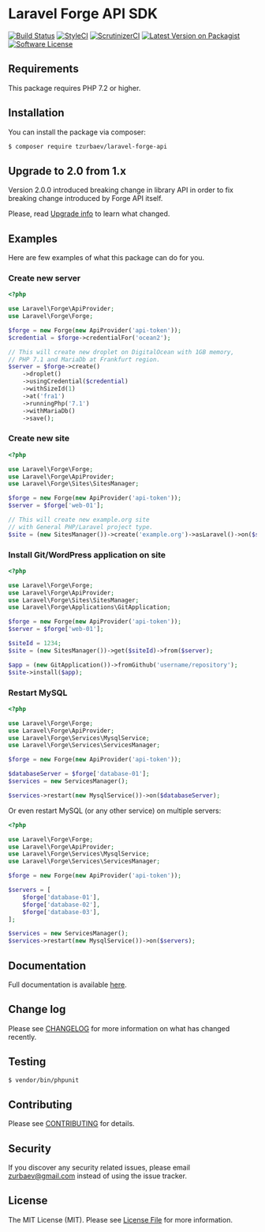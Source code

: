 # Laravel Forge API SDK

[![Build Status][ico-travis]][link-travis]
[![StyleCI][ico-styleci]][link-styleci]
[![ScrutinizerCI][ico-scrutinizer]][link-scrutinizer]
[![Latest Version on Packagist][ico-version]][link-packagist]
[![Software License][ico-license]](LICENSE.md)

## Requirements
This package requires PHP 7.2 or higher.

## Installation

You can install the package via composer:

``` bash
$ composer require tzurbaev/laravel-forge-api
```

## Upgrade to 2.0 from 1.x

Version 2.0.0 introduced breaking change in library API in order to fix breaking change introduced by Forge API itself.

Please, read [Upgrade info](./docs/upgrade.md) to learn what changed.

## Examples

Here are few examples of what this package can do for you.

### Create new server

```php
<?php

use Laravel\Forge\ApiProvider;
use Laravel\Forge\Forge;

$forge = new Forge(new ApiProvider('api-token'));
$credential = $forge->credentialFor('ocean2');

// This will create new droplet on DigitalOcean with 1GB memory,
// PHP 7.1 and MariaDb at Frankfurt region.
$server = $forge->create()
    ->droplet()
    ->usingCredential($credential)
    ->withSizeId(1)
    ->at('fra1')
    ->runningPhp('7.1')
    ->withMariaDb()
    ->save();
```

### Create new site

```php
<?php

use Laravel\Forge\Forge;
use Laravel\Forge\ApiProvider;
use Laravel\Forge\Sites\SitesManager;

$forge = new Forge(new ApiProvider('api-token'));
$server = $forge['web-01'];

// This will create new example.org site
// with General PHP/Laravel project type.
$site = (new SitesManager())->create('example.org')->asLaravel()->on($server);
```

### Install Git/WordPress application on site

```php
<?php

use Laravel\Forge\Forge;
use Laravel\Forge\ApiProvider;
use Laravel\Forge\Sites\SitesManager;
use Laravel\Forge\Applications\GitApplication;

$forge = new Forge(new ApiProvider('api-token'));
$server = $forge['web-01'];

$siteId = 1234;
$site = (new SitesManager())->get($siteId)->from($server);

$app = (new GitApplication())->fromGithub('username/repository');
$site->install($app);
```

### Restart MySQL

```php
<?php

use Laravel\Forge\Forge;
use Laravel\Forge\ApiProvider;
use Laravel\Forge\Services\MysqlService;
use Laravel\Forge\Services\ServicesManager;

$forge = new Forge(new ApiProvider('api-token'));

$databaseServer = $forge['database-01'];
$services = new ServicesManager();

$services->restart(new MysqlService())->on($databaseServer);
```

Or even restart MySQL (or any other service) on multiple servers:

```php
<?php

use Laravel\Forge\Forge;
use Laravel\Forge\ApiProvider;
use Laravel\Forge\Services\MysqlService;
use Laravel\Forge\Services\ServicesManager;

$forge = new Forge(new ApiProvider('api-token'));

$servers = [
    $forge['database-01'],
    $forge['database-02'],
    $forge['database-03'],
];

$services = new ServicesManager();
$services->restart(new MysqlService())->on($servers);
```

## Documentation

Full documentation is available [here](./docs/readme.md).

## Change log

Please see [CHANGELOG](CHANGELOG.md) for more information on what has changed recently.

## Testing

``` bash
$ vendor/bin/phpunit
```

## Contributing

Please see [CONTRIBUTING](CONTRIBUTING.md) for details.

## Security

If you discover any security related issues, please email zurbaev@gmail.com instead of using the issue tracker.

## License

The MIT License (MIT). Please see [License File](LICENSE.md) for more information.

[ico-version]: https://poser.pugx.org/tzurbaev/laravel-forge-api/version?format=flat
[ico-license]: https://poser.pugx.org/tzurbaev/laravel-forge-api/license?format=flat
[ico-travis]: https://api.travis-ci.org/tzurbaev/laravel-forge-api.svg?branch=master
[ico-styleci]: https://styleci.io/repos/84751490/shield?branch=master&style=flat
[ico-scrutinizer]: https://scrutinizer-ci.com/g/tzurbaev/laravel-forge-api/badges/quality-score.png?b=master

[link-packagist]: https://packagist.org/packages/tzurbaev/laravel-forge-api
[link-travis]: https://travis-ci.org/tzurbaev/laravel-forge-api
[link-styleci]: https://styleci.io/repos/84751490
[link-scrutinizer]: https://scrutinizer-ci.com/g/tzurbaev/laravel-forge-api/
[link-author]: https://github.com/tzurbaev
